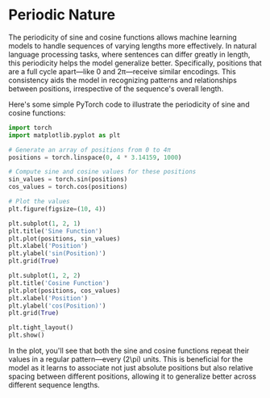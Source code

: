 # Periodic Nature

The periodicity of sine and cosine functions allows machine learning models to handle sequences of varying lengths more effectively. In natural language processing tasks, where sentences can differ greatly in length, this periodicity helps the model generalize better. Specifically, positions that are a full cycle apart—like 0 and 2π—receive similar encodings. This consistency aids the model in recognizing patterns and relationships between positions, irrespective of the sequence's overall length.

Here's some simple PyTorch code to illustrate the periodicity of sine and cosine functions:

```python
import torch
import matplotlib.pyplot as plt

# Generate an array of positions from 0 to 4π
positions = torch.linspace(0, 4 * 3.14159, 1000)

# Compute sine and cosine values for these positions
sin_values = torch.sin(positions)
cos_values = torch.cos(positions)

# Plot the values
plt.figure(figsize=(10, 4))

plt.subplot(1, 2, 1)
plt.title('Sine Function')
plt.plot(positions, sin_values)
plt.xlabel('Position')
plt.ylabel('sin(Position)')
plt.grid(True)

plt.subplot(1, 2, 2)
plt.title('Cosine Function')
plt.plot(positions, cos_values)
plt.xlabel('Position')
plt.ylabel('cos(Position)')
plt.grid(True)

plt.tight_layout()
plt.show()
```

In the plot, you'll see that both the sine and cosine functions repeat their values in a regular pattern—every \(2\pi\) units. This is beneficial for the model as it learns to associate not just absolute positions but also relative spacing between different positions, allowing it to generalize better across different sequence lengths.
